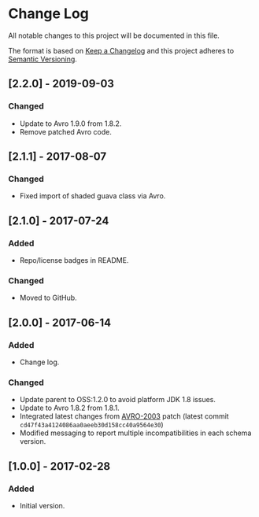 # Change Log
All notable changes to this project will be documented in this file.

The format is based on [Keep a Changelog](http://keepachangelog.com/)
and this project adheres to [Semantic Versioning](http://semver.org/).

## [2.2.0] - 2019-09-03
### Changed
 - Update to Avro 1.9.0 from 1.8.2.
 - Remove patched Avro code.
 
## [2.1.1] - 2017-08-07
### Changed
 - Fixed import of shaded guava class via Avro.
 
## [2.1.0] - 2017-07-24
### Added
 - Repo/license badges in README.
 
### Changed
 - Moved to GitHub.

## [2.0.0] - 2017-06-14
### Added
- Change log.

### Changed
- Update parent to OSS:1.2.0 to avoid platform JDK 1.8 issues.
- Update to Avro 1.8.2 from 1.8.1.
- Integrated latest changes from [AVRO-2003](https://github.com/apache/avro/pull/201) patch (latest commit `cd47f43a4124086aa0aeeb30d158cc40a9564e30`)
- Modified messaging to report multiple incompatibilities in each schema version.

## [1.0.0] - 2017-02-28
### Added
- Initial version.
